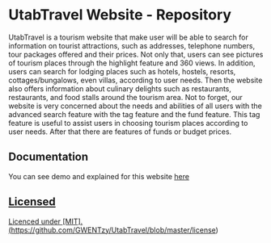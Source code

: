 # UtabTravel Website - Repository

UtabTravel is a tourism website that make user will be able to search for information on tourist attractions, such as addresses, telephone numbers, tour packages offered and their prices. Not only that, users can see pictures of tourism places through the highlight feature and 360 views. In addition, users can search for lodging places such as hotels, hostels, resorts, cottages/bungalows, even villas, according to user needs. Then the website also offers information about culinary delights such as restaurants, restaurants, and food stalls around the tourism area. Not to forget, our website is very concerned about the needs and abilities of all users with the advanced search feature with the tag feature and the fund feature. This tag feature is useful to assist users in choosing tourism places according to user needs. After that there are features of funds or budget prices.

## Documentation

You can see demo and explained for this website <a href = "https://www.youtube.com/watch?v=Bk6jXrW5Yi0"> here

## Licensed
Licenced under [MIT].(https://github.com/GWENTzy/UtabTravel/blob/master/license)
